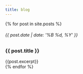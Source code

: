 ```yaml
---
title: blog
---
```

<div>
{% for post in site.posts %}
      <div>
      <!-- <a href="{{ post.url }}"> -->
            <h6>{{ post.date | date: '%B %d, %Y' }}</h6>
            <h3>{{ post.title }} </h3>
      <!-- </a> -->
      {{post.excerpt}}
      <br />
      </div>
{% endfor %}
</div>
